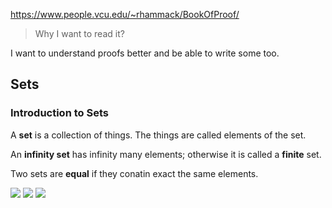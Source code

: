 https://www.people.vcu.edu/~rhammack/BookOfProof/

> Why I want to read it?

I want to understand proofs better and be able to write some too.

## Sets

### Introduction to Sets

A __set__ is a collection of things. The things are called elements of the set.

An __infinity set__ has infinity many elements; otherwise it is called a __finite__ set.

Two sets are __equal__ if they conatin exact the same elements.

<img src="https://render.githubusercontent.com/render/math?math=A = {2,3,4,5}">
<img src="https://render.githubusercontent.com/render/math?math=2 \in A">
<img src="https://render.githubusercontent.com/render/math?math=7 \notin A">

